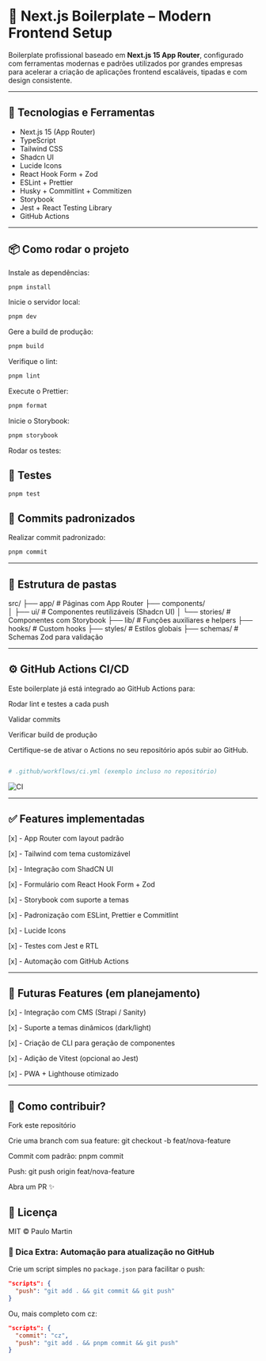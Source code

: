 
# 🚀 Next.js Boilerplate – Modern Frontend Setup

Boilerplate profissional baseado em **Next.js 15 App Router**, configurado com ferramentas modernas e padrões utilizados por grandes empresas para acelerar a criação de aplicações frontend escaláveis, tipadas e com design consistente.

---

## 🔧 Tecnologias e Ferramentas

- Next.js 15 (App Router)
- TypeScript
- Tailwind CSS
- Shadcn UI
- Lucide Icons
- React Hook Form + Zod
- ESLint + Prettier
- Husky + Commitlint + Commitizen
- Storybook
- Jest + React Testing Library
- GitHub Actions

---

## 📦 Como rodar o projeto

Instale as dependências:

```bash
pnpm install
```

Inicie o servidor local:

```bash
pnpm dev
```

Gere a build de produção:

```bash
pnpm build
```

Verifique o lint:

```bash
pnpm lint
```

Execute o Prettier:

```bash
pnpm format
```

Inicie o Storybook:

```bash
pnpm storybook
```

Rodar os testes:

## 🧪 Testes

```bash
pnpm test
```

## 🔐 Commits padronizados

Realizar commit padronizado:

```bash
pnpm commit
```

---

## 📁 Estrutura de pastas

src/
├── app/            # Páginas com App Router
├── components/  
│   ├── ui/         # Componentes reutilizáveis (Shadcn UI)
│   └── stories/    # Componentes com Storybook
├── lib/            # Funções auxiliares e helpers
├── hooks/          # Custom hooks
├── styles/         # Estilos globais
├── schemas/        # Schemas Zod para validação

---

## ⚙️ GitHub Actions CI/CD

Este boilerplate já está integrado ao GitHub Actions para:

Rodar lint e testes a cada push

Validar commits

Verificar build de produção

Certifique-se de ativar o Actions no seu repositório após subir ao GitHub.

```bash

# .github/workflows/ci.yml (exemplo incluso no repositório)

```

![CI](https://github.com/SEU_USUARIO/SEU_REPOSITORIO/actions/workflows/ci.yml/badge.svg)

---

## ✅ Features implementadas

[x] - App Router com layout padrão

[x] - Tailwind com tema customizável

[x] - Integração com ShadCN UI

[x] - Formulário com React Hook Form + Zod

[x] - Storybook com suporte a temas

[x] - Padronização com ESLint, Prettier e Commitlint

[x] - Lucide Icons

[x] - Testes com Jest e RTL

[x] - Automação com GitHub Actions

---

## 🧭 Futuras Features (em planejamento)

[x] - Integração com CMS (Strapi / Sanity)

[x] - Suporte a temas dinâmicos (dark/light)

[x] - Criação de CLI para geração de componentes

[x] - Adição de Vitest (opcional ao Jest)

[x] - PWA + Lighthouse otimizado

---

## 🧠 Como contribuir?

Fork este repositório

Crie uma branch com sua feature: git checkout -b feat/nova-feature

Commit com padrão: pnpm commit

Push: git push origin feat/nova-feature

Abra um PR ✨

## 🖖 Licença

MIT © Paulo Martin

### 🧠 Dica Extra: Automação para atualização no GitHub

Crie um script simples no `package.json` para facilitar o push:

```json
"scripts": {
  "push": "git add . && git commit && git push"
}
```

Ou, mais completo com cz:

```json
"scripts": {
  "commit": "cz",
  "push": "git add . && pnpm commit && git push"
}
```
